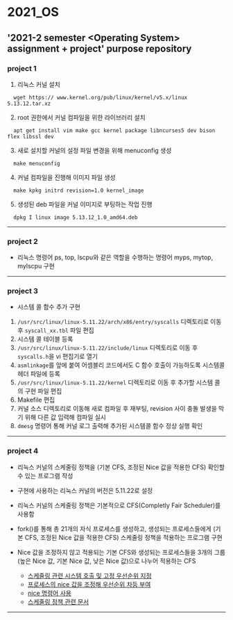 # 2021_OS
'2021-2 semester &lt;Operating System> assignment + project' purpose repository
------

### project 1
1. 리눅스 커널 설치
```
  wget https:// www.kernel.org/pub/linux/kernel/v5.x/linux 5.13.12.tar.xz
```

2. root 권한에서 커널 컴파일을 위한 라이브러리 설치
```
  apt get install vim make gcc kernel package libncurses5 dev bison flex libssl dev
```

3. 새로 설치할 커널의 설정 파일 변경을 위해 menuconfig 생성
```
  make menuconfig
```

4. 커널 컴파일을 진행해 이미지 파일 생성
```
  make kpkg initrd revision=1.0 kernel_image
```

5. 생성된 deb 파일을 커널 이미지로 부팅하는 작업 진행
```
  dpkg I linux image 5.13.12_1.0_amd64.deb
```
------

### project 2
- 리눅스 명령어 ps, top, lscpu와 같은 역할을 수행하는 명령어 myps, mytop, mylscpu 구현
------

### project 3
- 시스템 콜 함수 추가 구현
1. ```/usr/src/linux/linux-5.11.22/arch/x86/entry/syscalls``` 디렉토리로 이동 후 ```syscall_xx.tbl``` 파일 편집
2. 시스템 콜 테이블 등록
3. ```/usr/src/linux/linux-5.11.22/include/linux``` 디렉토리로 이동 후 ```syscalls.h```을 vi 편집기로 열기
4. ```asmlinkage```를 앞에 붙여 어셈블리 코드에서도 C 함수 호출이 가능하도록 시스템콜 헤더 파일에 등록
5. ```/usr/src/linux/linux-5.11.22/kernel``` 디렉토리로 이동 후 추가할 시스템 콜의 구현 파일 편집
6. Makefile 편집
7. 커널 소스 디렉토리로 이동해 새로 컴파일 후 재부팅, revision 사이 충돌 발생을 막기 위해 다른 값 입력해 컴파일 실시
8. ```dmesg``` 명령어 통해 커널 로그 출력해 추가된 시스템콜 함수 정상 실행 확인
------

### project 4
- 리눅스 커널의 스케줄링 정책을 (기본 CFS, 조정된 Nice 값을 적용한 CFS) 확인할 수 있는 프로그램 작성

- 구현에 사용하는 리눅스 커널의 버전은 5.11.22로 설정
- 리눅스 커널의 스케줄링 정책은 기본적으로 CFS(Completly Fair Scheduler)를 사용함
- fork()를 통해 총 21개의 자식 프로세스를 생성하고, 생성되는 프로세스들에게 (기본 CFS, 조정된 Nice 값을 적용한 CFS) 스케줄링 정책을 적용하는 프로그램 구현
- Nice 값을 조정하지 않고 적용되는 기본 CFS와 생성되는 프로세스들을 3개의 그룹(높은 Nice 값, 기본 Nice 값, 낮은 Nice 값)으로 나누어 적용하는 CFS

  - [스케줄링 관련 시스템 호출 및 고정 우선순위 지정](https://jeongchul.tistory.com/95)
  - [프로세스의 nice 값을 조정해 우선순위 차등 부여](https://wiseworld.tistory.com/64)
  - [nice 명령어 사용](https://jhnyang.tistory.com/394)
  - [스케줄링 정책 관련 문서](http://www.iamroot.org/xe/index.php?mid=Programming&document_srl=14564)
  
------

